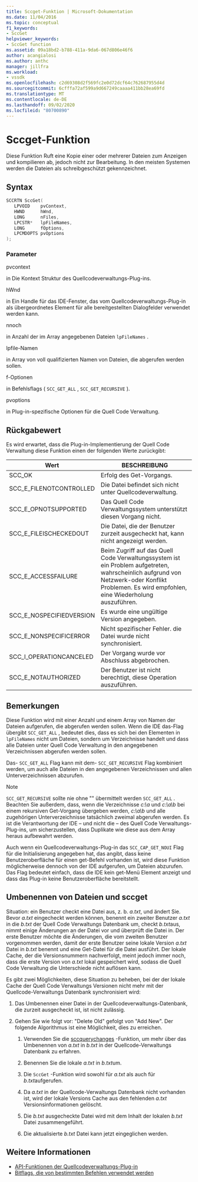 ```yaml
---
title: Sccget-Funktion | Microsoft-Dokumentation
ms.date: 11/04/2016
ms.topic: conceptual
f1_keywords:
- SccGet
helpviewer_keywords:
- SccGet function
ms.assetid: 09a18bd2-b788-411a-9da6-067d806e46f6
author: acangialosi
ms.author: anthc
manager: jillfra
ms.workload:
- vssdk
ms.openlocfilehash: c2d69308d2f569fc2e0d72dcf64c762687955d4d
ms.sourcegitcommit: 6cfffa72af599a9d667249caaaa411bb28ea69fd
ms.translationtype: MT
ms.contentlocale: de-DE
ms.lasthandoff: 09/02/2020
ms.locfileid: "80700890"
---
```

# <a name="sccget-function"></a>Sccget-Funktion
Diese Funktion Ruft eine Kopie einer oder mehrerer Dateien zum Anzeigen und kompilieren ab, jedoch nicht zur Bearbeitung. In den meisten Systemen werden die Dateien als schreibgeschützt gekennzeichnet.

## <a name="syntax"></a>Syntax

```cpp
SCCRTN SccGet(
   LPVOID    pvContext,
   HWND      hWnd,
   LONG      nFiles,
   LPCSTR*   lpFileNames,
   LONG      fOptions,
   LPCMDOPTS pvOptions
);
```

### <a name="parameters"></a>Parameter
 pvcontext

in Die Kontext Struktur des Quellcodeverwaltungs-Plug-ins.

 hWnd

in Ein Handle für das IDE-Fenster, das vom Quellcodeverwaltungs-Plug-in als übergeordnetes Element für alle bereitgestellten Dialogfelder verwendet werden kann.

 nnoch

in Anzahl der im Array angegebenen Dateien `lpFileNames` .

 lpfile-Namen

in Array von voll qualifizierten Namen von Dateien, die abgerufen werden sollen.

 f-Optionen

in Befehlsflags ( `SCC_GET_ALL` , `SCC_GET_RECURSIVE` ).

 pvoptions

in Plug-in-spezifische Optionen für die Quell Code Verwaltung.

## <a name="return-value"></a>Rückgabewert
 Es wird erwartet, dass die Plug-in-Implementierung der Quell Code Verwaltung diese Funktion einen der folgenden Werte zurückgibt:

|Wert|BESCHREIBUNG|
|-----------|-----------------|
|SCC_OK|Erfolg des Get-Vorgangs.|
|SCC_E_FILENOTCONTROLLED|Die Datei befindet sich nicht unter Quellcodeverwaltung.|
|SCC_E_OPNOTSUPPORTED|Das Quell Code Verwaltungssystem unterstützt diesen Vorgang nicht.|
|SCC_E_FILEISCHECKEDOUT|Die Datei, die der Benutzer zurzeit ausgecheckt hat, kann nicht angezeigt werden.|
|SCC_E_ACCESSFAILURE|Beim Zugriff auf das Quell Code Verwaltungssystem ist ein Problem aufgetreten, wahrscheinlich aufgrund von Netzwerk-oder Konflikt Problemen. Es wird empfohlen, eine Wiederholung auszuführen.|
|SCC_E_NOSPECIFIEDVERSION|Es wurde eine ungültige Version angegeben.|
|SCC_E_NONSPECIFICERROR|Nicht spezifischer Fehler. die Datei wurde nicht synchronisiert.|
|SCC_I_OPERATIONCANCELED|Der Vorgang wurde vor Abschluss abgebrochen.|
|SCC_E_NOTAUTHORIZED|Der Benutzer ist nicht berechtigt, diese Operation auszuführen.|

## <a name="remarks"></a>Bemerkungen
 Diese Funktion wird mit einer Anzahl und einem Array von Namen der Dateien aufgerufen, die abgerufen werden sollen. Wenn die IDE das-Flag übergibt `SCC_GET_ALL` , bedeutet dies, dass es sich bei den Elementen in `lpFileNames` nicht um Dateien, sondern um Verzeichnisse handelt und dass alle Dateien unter Quell Code Verwaltung in den angegebenen Verzeichnissen abgerufen werden sollen.

 Das- `SCC_GET_ALL` Flag kann mit dem- `SCC_GET_RECURSIVE` Flag kombiniert werden, um auch alle Dateien in den angegebenen Verzeichnissen und allen Unterverzeichnissen abzurufen.

> [!NOTE]
> `SCC_GET_RECURSIVE` sollte nie ohne "" übermittelt werden `SCC_GET_ALL` . Beachten Sie außerdem, dass, wenn die Verzeichnisse *c:\a* und *c:\a\b* bei einem rekursiven Get-Vorgang übergeben werden, *c:\a\b* und alle zugehörigen Unterverzeichnisse tatsächlich zweimal abgerufen werden. Es ist die Verantwortung der IDE – und nicht die – des Quell Code Verwaltungs-Plug-ins, um sicherzustellen, dass Duplikate wie diese aus dem Array heraus aufbewahrt werden.

 Auch wenn ein Quellcodeverwaltungs-Plug-in das `SCC_CAP_GET_NOUI` Flag für die Initialisierung angegeben hat, das angibt, dass keine Benutzeroberfläche für einen get-Befehl vorhanden ist, wird diese Funktion möglicherweise dennoch von der IDE aufgerufen, um Dateien abzurufen. Das Flag bedeutet einfach, dass die IDE kein get-Menü Element anzeigt und dass das Plug-in keine Benutzeroberfläche bereitstellt.

## <a name="rename-files-and-sccget"></a>Umbenennen von Dateien und sccget
 Situation: ein Benutzer checkt eine Datei aus, z. b. *a.txt*, und ändert Sie. Bevor *a.txt* eingecheckt werden können, benennt ein zweiter Benutzer *a.txt* in die *b.txt* der Quell Code Verwaltungs Datenbank um, checkt *b.txt*aus, nimmt einige Änderungen an der Datei vor und überprüft die Datei in. Der erste Benutzer möchte die Änderungen, die vom zweiten Benutzer vorgenommen werden, damit der erste Benutzer seine lokale Version *a.txt* Datei in *b.txt* benennt und eine Get-Datei für die Datei ausführt. Der lokale Cache, der die Versionsnummern nachverfolgt, meint jedoch immer noch, dass die erste Version von *a.txt* lokal gespeichert wird, sodass die Quell Code Verwaltung die Unterschiede nicht auflösen kann.

 Es gibt zwei Möglichkeiten, diese Situation zu beheben, bei der der lokale Cache der Quell Code Verwaltungs Versionen nicht mehr mit der Quellcode-Verwaltungs Datenbank synchronisiert wird:

1. Das Umbenennen einer Datei in der Quellcodeverwaltungs-Datenbank, die zurzeit ausgecheckt ist, ist nicht zulässig.

2. Gehen Sie wie folgt vor: "Delete Old" gefolgt von "Add New". Der folgende Algorithmus ist eine Möglichkeit, dies zu erreichen.

    1. Verwenden Sie die [sccquerychanges](../extensibility/sccquerychanges-function.md) -Funktion, um mehr über das Umbenennen von *a.txt* in *b.txt* in der Quellcode-Verwaltungs Datenbank zu erfahren.

    2. Benennen Sie die lokale *a.txt* in *b.txt*um.

    3. Die `SccGet` -Funktion wird sowohl für *a.txt* als auch für *b.txt*aufgerufen.

    4. Da *a.txt* in der Quellcode-Verwaltungs Datenbank nicht vorhanden ist, wird der lokale Versions Cache aus den fehlenden *a.txt* Versionsinformationen gelöscht.

    5. Die *b.txt* ausgecheckte Datei wird mit dem Inhalt der lokalen *b.txt* Datei zusammengeführt.

    6. Die aktualisierte *b.txt* Datei kann jetzt eingeglichen werden.

## <a name="see-also"></a>Weitere Informationen
- [API-Funktionen der Quellcodeverwaltungs-Plug-in](../extensibility/source-control-plug-in-api-functions.md)
- [Bitflags, die von bestimmten Befehlen verwendet werden](../extensibility/bitflags-used-by-specific-commands.md)
